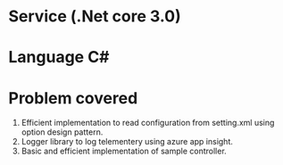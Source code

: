 # Service (.Net core 3.0) 
# Language C#
# Problem covered
1. Efficient implementation to read configuration from setting.xml using option design pattern.
2. Logger library to log telementery using azure app insight. 
3. Basic and efficient implementation of sample controller.

